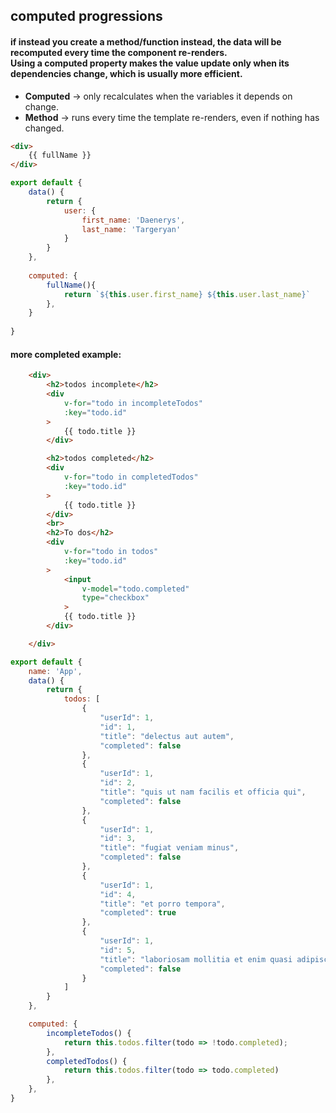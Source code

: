 ## computed progressions 
#### if instead you create a method/function instead, the data will be recomputed every time the component re-renders. <br> Using a computed property makes the value update only when its dependencies change, which is usually more efficient.

- **Computed** → only recalculates when the variables it depends on change.
- **Method** → runs every time the template re-renders, even if nothing has changed.

```html vue
<div> 
	{{ fullName }}
</div>
```
```js
export default {
	data() {
		return {
			user: {
				first_name: 'Daenerys',
				last_name: 'Targeryan'
			}
		}
	},
	
	computed: {
		fullName(){
			return `${this.user.first_name} ${this.user.last_name}`
		},
	}
	
}
```
#### more completed example:
```html
    <div>
        <h2>todos incomplete</h2>
        <div
            v-for="todo in incompleteTodos"
            :key="todo.id"
        >
            {{ todo.title }}
        </div>

        <h2>todos completed</h2>
        <div
            v-for="todo in completedTodos"
            :key="todo.id"
        >
            {{ todo.title }}
        </div>
        <br>
        <h2>To dos</h2>
        <div
            v-for="todo in todos"
            :key="todo.id"
        >
            <input
                v-model="todo.completed"
                type="checkbox"
            >
            {{ todo.title }}
        </div>

    </div>
```
```js
export default {
    name: 'App',
    data() {
        return {
            todos: [
                {
                    "userId": 1,
                    "id": 1,
                    "title": "delectus aut autem",
                    "completed": false
                },
                {
                    "userId": 1,
                    "id": 2,
                    "title": "quis ut nam facilis et officia qui",
                    "completed": false
                },
                {
                    "userId": 1,
                    "id": 3,
                    "title": "fugiat veniam minus",
                    "completed": false
                },
                {
                    "userId": 1,
                    "id": 4,
                    "title": "et porro tempora",
                    "completed": true
                },
                {
                    "userId": 1,
                    "id": 5,
                    "title": "laboriosam mollitia et enim quasi adipisci quia provident illum",
                    "completed": false
                }
            ]
        }
    },

    computed: {
        incompleteTodos() {
            return this.todos.filter(todo => !todo.completed);
        },
        completedTodos() {
            return this.todos.filter(todo => todo.completed)
        },
    },
}
```
